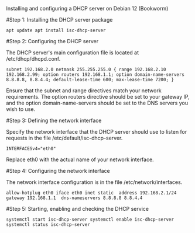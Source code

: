 Installing and configuring a DHCP server on Debian 12 (Bookworm)


#Step 1: Installing the DHCP server package

`
apt update
apt install isc-dhcp-server
`


#Step 2: Configuring the DHCP server

The DHCP server's main configuration file is located at /etc/dhcp/dhcpd.conf.

`
subnet 192.168.2.0 netmask 255.255.255.0 {
  range 192.168.2.10 192.168.2.99;
  option routers 192.168.1.1;
  option domain-name-servers 8.8.8.8, 8.8.4.4;
  default-lease-time 600;
  max-lease-time 7200;
}
`

Ensure that the subnet and range directives match your network requirements. The option routers directive should be set to your gateway IP, and the option domain-name-servers should be set to the DNS servers you wish to use.


#Step 3: Defining the network interface

Specify the network interface that the DHCP server should use to listen for requests in the file /etc/default/isc-dhcp-server.

`
INTERFACESv4="eth0"
`

Replace eth0 with the actual name of your network interface.


#Step 4: Configuring the network interface

The network interface configuration is in the file /etc/network/interfaces.

`
allow-hotplug eth0
iface eth0 inet static 
    address 192.168.2.1/24 
    gateway 192.168.1.1 
    dns-nameservers 8.8.8.8 8.8.4.4
`


#Step 5: Starting, enabling and checking the DHCP service

`
systemctl start isc-dhcp-server
systemctl enable isc-dhcp-server
systemctl status isc-dhcp-server
`

